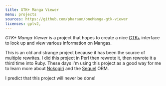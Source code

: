```yaml
---
title: GTK+ Manga Viewer
menu: projects
sources: https://github.com/pharaun/oneManga-gtk-viewer
licenses: gplv2,
---
```


_GTK+ Manga Viewer_ is a project that hopes to create a nice [GTK+](http://www.gtk.org/)
interface to look up and view various information on Mangas.

This is an old and strange project because it has been the source of multiple rewrites.  I did
this project in Perl then rewrote it, then rewrote it a third time into Ruby.  These days I'm
using this project as a good way for me to learn more about [Nokogiri](http://nokogiri.org/) and
the [Sequel](http://sequel.rubyforge.org/) ORM.

I predict that this project will never be done!
